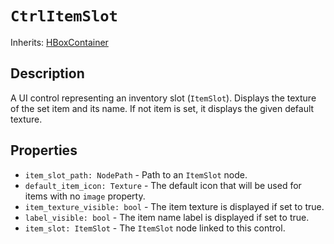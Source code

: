 # `CtrlItemSlot`

Inherits: [HBoxContainer](https://docs.godotengine.org/en/stable/classes/class_hboxcontainer.html)

## Description

A UI control representing an inventory slot (`ItemSlot`). Displays the texture of the set item and its name. If not item is set, it displays the given default texture.

## Properties

* `item_slot_path: NodePath` - Path to an `ItemSlot` node.
* `default_item_icon: Texture` - The default icon that will be used for items with no `image` property.
* `item_texture_visible: bool` - The item texture is displayed if set to true.
* `label_visible: bool` - The item name label is displayed if set to true.
* `item_slot: ItemSlot` - The `ItemSlot` node linked to this control.
